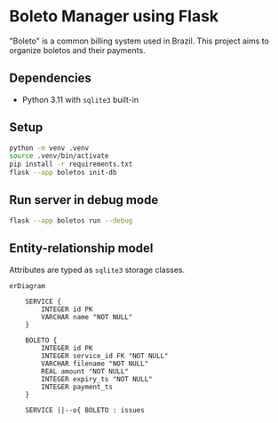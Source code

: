 # Boleto Manager using Flask

"Boleto" is a common billing system used in Brazil.
This project aims to organize boletos and their payments.

## Dependencies

- Python 3.11 with `sqlite3` built-in

## Setup

```sh
python -m venv .venv
source .venv/bin/activate
pip install -r requirements.txt
flask --app boletos init-db
```

## Run server in debug mode

```sh
flask --app boletos run --debug
```

## Entity-relationship model

Attributes are typed as `sqlite3` storage classes.

```mermaid
erDiagram

    SERVICE {
        INTEGER id PK
        VARCHAR name "NOT NULL"
    }
    
    BOLETO {
        INTEGER id PK
        INTEGER service_id FK "NOT NULL"
        VARCHAR filename "NOT NULL"
        REAL amount "NOT NULL"
        INTEGER expiry_ts "NOT NULL"
        INTEGER payment_ts
    }

    SERVICE ||--o{ BOLETO : issues
```
